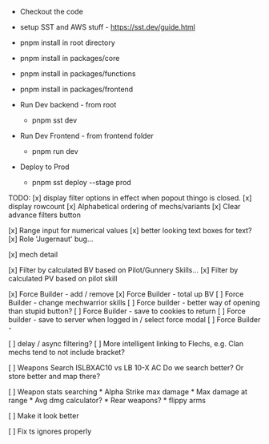 * Checkout the code
* setup SST and AWS stuff - https://sst.dev/guide.html
* pnpm install in root directory
* pnpm install in packages/core
* pnpm install in packages/functions
* pnpm install in packages/frontend

* Run Dev backend - from root
  * pnpm sst dev
* Run Dev Frontend - from frontend folder
  * pnpm run dev
 
* Deploy to Prod
  * pnpm sst deploy --stage prod

TODO:
[x] display filter options in effect when popout thingo is closed.
[x] display rowcount
[x] Alphabetical ordering of mechs/variants
[x] Clear advance filters button

[x] Range input for numerical values
[x] better looking text boxes for text?
[x] Role 'Jugernaut' bug...

[x] mech detail

[x] Filter by calculated BV based on Pilot/Gunnery Skills...
[x] Filter by calculated PV based on pilot skill

[x] Force Builder - add / remove
[x] Force Builder - total up BV
[ ] Force Builder - change mechwarrior skills 
[ ] Force builder - better way of opening than stupid button?
[ ] Force Builder - save to cookies to return
[ ] Force builder - save to server when logged in / select force modal
[ ] Force Builder - 

[ ] delay / async filtering?
[ ] More intelligent linking to Flechs, e.g. Clan mechs tend to not include bracket?

[ ] Weapons Search 
      ISLBXAC10 vs LB 10-X AC
        Do we search better? Or store better and map there?

[ ] Weapon stats searching
    * Alpha Strike max damage
    * Max damage at range
    * Avg dmg calculator?
    * Rear weapons?
    * flippy arms


[ ] Make it look better

[ ] Fix ts ignores properly
